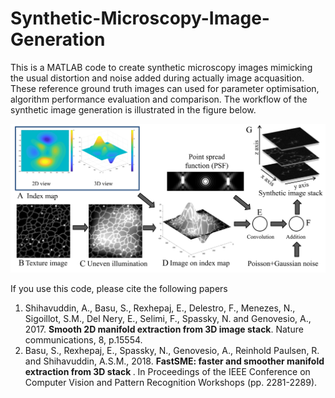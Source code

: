 # Synthetic-Microscopy-Image-Generation

This is a MATLAB code to create synthetic microscopy images mimicking the usual distortion and noise added during actually  image acquasition. These reference ground truth images can used for parameter optimisation, algorithm performance evaluation and comparison. The workflow of the synthetic image generation is illustrated in the figure below.

![alt text](https://github.com/9sreetama/Synthetic-Microscopy-Image-Generation/blob/master/bitmap.png)

If you use this code, please cite the following papers
1. Shihavuddin, A., Basu, S., Rexhepaj, E., Delestro, F., Menezes, N., Sigoillot, S.M., Del Nery, E., Selimi, F., Spassky, N. and Genovesio, A., 2017. <b>Smooth 2D manifold extraction from 3D image stack</b>. Nature communications, 8, p.15554.
2. Basu, S., Rexhepaj, E., Spassky, N., Genovesio, A., Reinhold Paulsen, R. and Shihavuddin, A.S.M., 2018. <b>FastSME: faster and smoother manifold extraction from 3D stack </b>. In Proceedings of the IEEE Conference on Computer Vision and Pattern Recognition Workshops (pp. 2281-2289).
